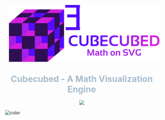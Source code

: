 <p align="center">
  <img
    width="500"
    src="./_media/svgs/cubed-horizontal.svg"
    align="center" hspace="12"
    alt="Cubecubed - A Math Visualization Engine"
  />
  <h1 align="center" style="color: #a6bcce">Cubecubed - A Math Visualization Engine</h1>
  <p align="center">
   <a href="https://www.npmjs.com/package/cubecubed">
        <img src="https://img.shields.io/npm/v/cubecubed?style=flat-square&logo=npm" />
   </a>
  </p>

</p>

<!-- background color -->

![color](#191a2a)
